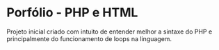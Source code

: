 # Porfólio - PHP e HTML

Projeto inicial criado com intuito de entender melhor a sintaxe do PHP e principalmente do funcionamento de loops na linguagem.
